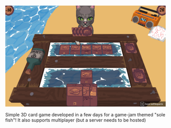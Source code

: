 ![solefest](https://github.com/AndreaLu/sogliola_game/blob/main/solefest.png)

Simple 3D card game developed in a few days for a game-jam themed "sole fish"!
It also supports multiplayer (but a server needs to be hosted)
